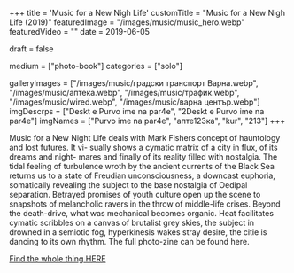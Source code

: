 +++
title = 'Music for a New Nigh Life'
customTitle = "Music for a New Nigh Life (2019)"
featuredImage = "/images/music/music_hero.webp"
featuredVideo = ""
date = 2019-06-05

draft = false


medium = ["photo-book"]
categories = ["solo"]

galleryImages = ["/images/music/градски транспорт Варна.webp", "/images/music/аптека.webp", "/images/music/трафик.webp", "/images/music/wired.webp", "/images/music/варна център.webp"]
imgDescrps = ["Deskt e Purvo ime na par4e", "2Deskt e Purvo ime na par4e"]
imgNames = ["Purvo ime na par4e", "апте123ка", "kur", "213"]
+++

Music for a New Night Life deals with Mark Fishers concept of hauntology and lost futures. It vi- sually shows a cymatic matrix of a city in flux, of its dreams and night- mares and finally of its reality filled with nostalgia. The tidal feeling of turbulence wroth by the ancient currents of the Black Sea returns us to a state of Freudian unconsciousness, a downcast euphoria, somatically revealing the subject to the base nostalgia of Oedipal separation. Betrayed promises of youth culture open up the scene to snapshots of melancholic ravers in the throw of middle-life crises. Beyond the death-drive, what was mechanical becomes organic. Heat facilitates cymatic scribbles on a canvas of brutalist grey skies, the subject in drowned in a semiotic fog, hyperkinesis wakes stray desire, the citie is dancing to its own rhythm. The full photo-zine can be found here.
<!-- domabi specifikacii na knaigaa broi izdaniq razmer stranici  itn  -->


[Find the whole thing HERE](https://ia801908.us.archive.org/5/items/mnnf_web/mnnf_web.pdf)